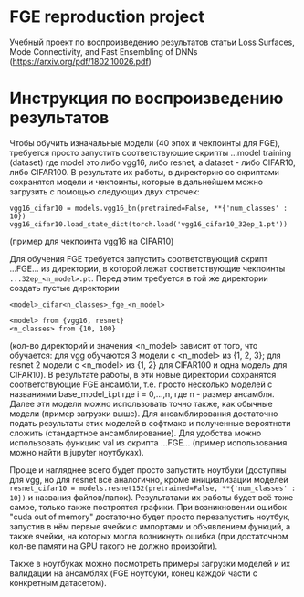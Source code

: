 # FGE reproduction project
Учебный проект по воспроизведению результатов статьи Loss Surfaces, Mode Connectivity, and Fast Ensembling of DNNs (https://arxiv.org/pdf/1802.10026.pdf)

# Инструкция по воспроизведению результатов
Чтобы обучить изначальные модели (40 эпох и чекпоинты для FGE), требуется просто запустить соответствующие скрипты ...model training (dataset) где model это либо vgg16, либо resnet, а dataset - либо CIFAR10, либо CIFAR100. В результате их работы, в директорию со скриптами сохранятся модели и чекпоинты, которые в дальнейшем можно загрузить с помощью следующих двух строчек:
```
vgg16_cifar10 = models.vgg16_bn(pretrained=False, **{'num_classes' : 10})
vgg16_cifar10.load_state_dict(torch.load('vgg16_cifar10_32ep_1.pt'))
```
(пример для чекпоинта vgg16 на CIFAR10)

Для обучения FGE требуется запустить соответствующий скрипт ...FGE... из директории, в которой лежат соответствующие чекпоинты ```...32ep_<n_model>.pt```. Перед этим требуется в той же директории создать пустые директории
```
<model>_cifar<n_classes>_fge_<n_model>

<model> from {vgg16, resnet}
<n_classes> from {10, 100}
``` 
(кол-во директорий и значения <n_model> зависит от того, что обучается: для vgg обучаются 3 модели с <n_model> из {1, 2, 3}; для resnet 2 модели с <n_model> из {1, 2} для CIFAR100 и одна модель для CIFAR10). В результате работы, в эти новые директории сохранятся соответствующие FGE ансамбли, т.е. просто несколько моделей с названиями base_model_i.pt где i = 0,...,n, где n - размер ансамбля. Далее эти модели можно использовать точно также, как обычные модели (пример загрузки выше). Для ансамблирования достаточно подать результаты этих моделей в софтмакс и полученные вероятнсти сложить (стандартное ансамблирование). Для удобства можно использовать функцию val из скрипта ...FGE... (пример использования можно найти в jupyter ноутбуках).
  
Проще и нагляднее всего будет просто запустить ноутбуки (доступны для vgg, но для resnet всё аналогично, кроме инициализации моделей ```resnet_cifar10 = models.resnet152(pretrained=False, **{'num_classes' : 10})``` и названия файлов/папок). Результатами их работы будет всё тоже самое, только также построятся графики. При возникновении ошибок "cuda out of memory" достаточно будет просто перезапустить ноутбук, запустив в нём первые ячейки с импортами и объявлением функций, а также ячейки, на которых могла возникнуть ошибка (при достаточном кол-ве памяти на GPU такого не должно произойти).

Также в ноутбуках можно посмотреть примеры загрузки моделей и их валидации на ансамблях (FGE ноутбуки, конец каждой части с конкретным датасетом).
